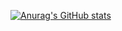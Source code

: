 [![Anurag's GitHub stats](https://github-readme-stats.vercel.app/api?username=xmartinsbr)](https://github.com/anuraghazra/github-readme-stats)




